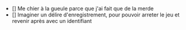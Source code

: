 - [] Me chier à la gueule parce que j'ai fait que de la merde
- [] Imaginer un délire d'enregistrement, pour pouvoir arreter le jeu et revenir après avec un identifiant
